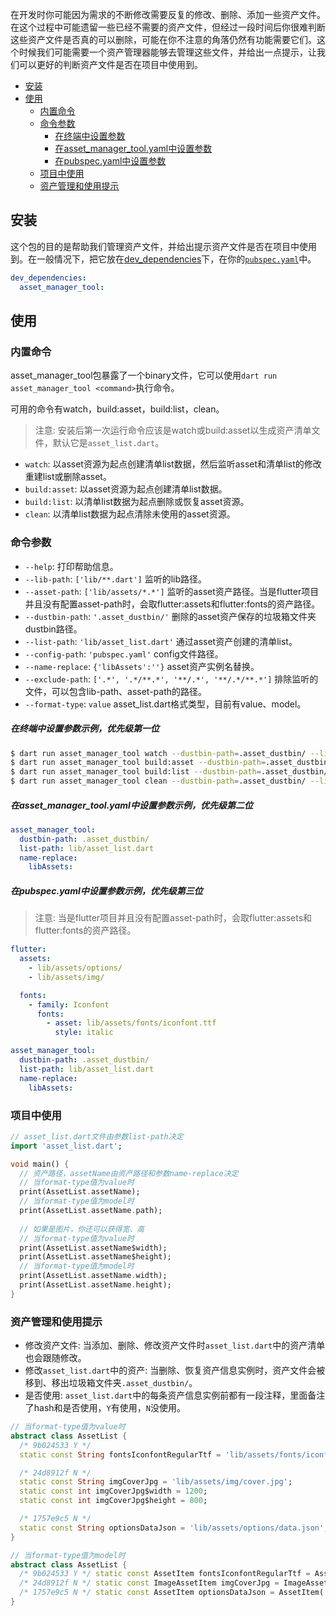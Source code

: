 在开发时你可能因为需求的不断修改需要反复的修改、删除、添加一些资产文件。在这个过程中可能遗留一些已经不需要的资产文件，但经过一段时间后你很难判断这些资产文件是否真的可以删除，可能在你不注意的角落仍然有功能需要它们。这个时候我们可能需要一个资产管理器能够去管理这些文件，并给出一点提示，让我们可以更好的判断资产文件是否在项目中使用到。

* [安装](#安装)
* [使用](#使用)
  * [内置命令](#内置命令)
  * [命令参数](#命令参数)
    * [在终端中设置参数](#在终端中设置参数示例优先级第一位)
    * [在asset_manager_tool.yaml中设置参数](#在asset_manager_toolyaml中设置参数示例优先级第二位)
    * [在pubspec.yaml中设置参数](#在pubspecyaml中设置参数示例优先级第三位)
  * [项目中使用](#项目中使用)
  * [资产管理和使用提示](#资产管理和使用提示)

## 安装

这个包的目的是帮助我们管理资产文件，并给出提示资产文件是否在项目中使用到。在一般情况下，把它放在[dev_dependencies][]下，在你的[`pubspec.yaml`][pubspec]中。

```yaml
dev_dependencies:
  asset_manager_tool:
```

## 使用

### 内置命令

asset_manager_tool包暴露了一个binary文件，它可以使用`dart run asset_manager_tool <command>`执行命令。

可用的命令有watch，build:asset，build:list，clean。

> 注意: 安装后第一次运行命令应该是watch或build:asset以生成资产清单文件，默认它是`asset_list.dart`。

- `watch`: 以asset资源为起点创建清单list数据，然后监听asset和清单list的修改重建list或删除asset。
- `build:asset`: 以asset资源为起点创建清单list数据。
- `build:list`: 以清单list数据为起点删除或恢复asset资源。
- `clean`: 以清单list数据为起点清除未使用的asset资源。

### 命令参数

- `--help`: 打印帮助信息。
- `--lib-path`: `['lib/**.dart']` 监听的lib路径。
- `--asset-path`: `['lib/assets/*.*']` 监听的asset资产路径。当是flutter项目并且没有配置asset-path时，会取flutter:assets和flutter:fonts的资产路径。
- `--dustbin-path`: `'.asset_dustbin/'` 删除的asset资产保存的垃圾箱文件夹dustbin路径。
- `--list-path`: `'lib/asset_list.dart'` 通过asset资产创建的清单list。
- `--config-path`: `'pubspec.yaml'` config文件路径。
- `--name-replace`: `{'libAssets':''}` asset资产实例名替换。
- `--exclude-path`: `['.*', '.*/**.*', '**/.*', '**/.*/**.*']` 排除监听的文件，可以包含lib-path、asset-path的路径。
- `--format-type`: `value` asset_list.dart格式类型，目前有value、model。

##### 在终端中设置参数示例，优先级第一位

```sh
$ dart run asset_manager_tool watch --dustbin-path=.asset_dustbin/ --list-path=lib/asset_list.dart --name-replace=libAssets:
$ dart run asset_manager_tool build:asset --dustbin-path=.asset_dustbin/ --list-path=lib/asset_list.dart --name-replace=libAssets:
$ dart run asset_manager_tool build:list --dustbin-path=.asset_dustbin/ --list-path=lib/asset_list.dart --name-replace=libAssets:
$ dart run asset_manager_tool clean --dustbin-path=.asset_dustbin/ --list-path=lib/asset_list.dart --name-replace=libAssets:
```

##### 在asset_manager_tool.yaml中设置参数示例，优先级第二位

```yaml
asset_manager_tool:
  dustbin-path: .asset_dustbin/
  list-path: lib/asset_list.dart
  name-replace:
    libAssets:
```

##### 在pubspec.yaml中设置参数示例，优先级第三位

> 注意: 当是flutter项目并且没有配置asset-path时，会取flutter:assets和flutter:fonts的资产路径。

```yaml
flutter:
  assets:
    - lib/assets/options/
    - lib/assets/img/

  fonts:
    - family: Iconfont
      fonts:
        - asset: lib/assets/fonts/iconfont.ttf
          style: italic

asset_manager_tool:
  dustbin-path: .asset_dustbin/
  list-path: lib/asset_list.dart
  name-replace:
    libAssets:
```

### 项目中使用

```dart
// asset_list.dart文件由参数list-path决定
import 'asset_list.dart';

void main() {
  // 资产路径，assetName由资产路径和参数name-replace决定
  // 当format-type值为value时
  print(AssetList.assetName);
  // 当format-type值为model时
  print(AssetList.assetName.path);
  
  // 如果是图片，你还可以获得宽、高
  // 当format-type值为value时
  print(AssetList.assetName$width);
  print(AssetList.assetName$height);
  // 当format-type值为model时
  print(AssetList.assetName.width);
  print(AssetList.assetName.height);
}
```

### 资产管理和使用提示

- 修改资产文件: 当添加、删除、修改资产文件时`asset_list.dart`中的资产清单也会跟随修改。
- 修改`asset_list.dart`中的资产: 当删除、恢复资产信息实例时，资产文件会被移到、移出垃圾箱文件夹`.asset_dustbin/`。
- 是否使用: `asset_list.dart`中的每条资产信息实例前都有一段注释，里面备注了hash和是否使用，`Y`有使用，`N`没使用。

```dart
// 当format-type值为value时
abstract class AssetList {
  /* 9b024533 Y */
  static const String fontsIconfontRegularTtf = 'lib/assets/fonts/iconfont.ttf';

  /* 24d8912f N */
  static const String imgCoverJpg = 'lib/assets/img/cover.jpg';
  static const int imgCoverJpg$width = 1200;
  static const int imgCoverJpg$height = 800;

  /* 1757e9c5 N */
  static const String optionsDataJson = 'lib/assets/options/data.json';
}

// 当format-type值为model时
abstract class AssetList {
  /* 9b024533 Y */ static const AssetItem fontsIconfontRegularTtf = AssetItem('lib/assets/fonts/iconfont.ttf');
  /* 24d8912f N */ static const ImageAssetItem imgCoverJpg = ImageAssetItem('lib/assets/img/cover.jpg', 1200, 800);
  /* 1757e9c5 N */ static const AssetItem optionsDataJson = AssetItem('lib/assets/options/data.json');
}
```

[dev_dependencies]: https://dart.dev/tools/pub/dependencies#dev-dependencies
[pubspec]: https://dart.dev/tools/pub/pubspec
